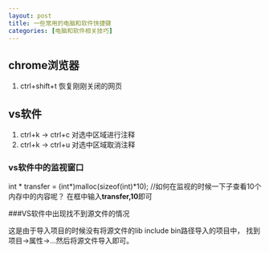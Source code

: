 ```yaml
---
layout: post
title: 一些常用的电脑和软件快捷键
categories: [电脑和软件相关技巧]
---
```


## chrome浏览器

1. ctrl+shift+t  恢复刚刚关闭的网页

## vs软件

1. ctrl+k  -> ctrl+c 对选中区域进行注释
2. ctrl+k  -> ctrl+u 对选中区域取消注释

### vs软件中的监视窗口

int * transfer = (int*)malloc(sizeof(int)*10);
//如何在监视的时候一下子查看10个内存中的内容呢？
在框中输入**transfer,10**即可

###VS软件中出现找不到源文件的情况

这是由于导入项目的时候没有将源文件的lib include bin路径导入的项目中，
找到项目->属性->...然后将源文件导入即可。
